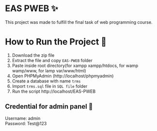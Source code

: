 # EAS PWEB :sparkles:
This project was made to fulfill the final task of web programming course.

# How to Run the Project :memo:
1. Download the zip file
2. Extract the file and copy `EAS-PWEB` folder
3. Paste inside root directory(for xampp xampp/htdocs, for wamp wamp/www, for lamp var/www/html)
4. Open PHPMyAdmin (http://localhost/phpmyadmin)
5. Create a database with name `trms`
6. Import `trms.sql` file in `SQL file` folder
7. Run the script http://localhost/EAS-PWEB

## Credential for admin panel :key:
Username: admin <br>
Password: Test@123
